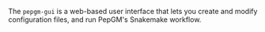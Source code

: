 The `pepgm-gui` is a web-based user interface that lets you create and modify configuration files, and run PepGM's
Snakemake workflow. 